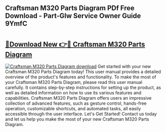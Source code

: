 ## Craftsman M320 Parts Diagram PDf Free Download - Part-Glw Service Owner Guide 9YmfC

# <h2><a href="http://dfuehyr.blite.top/?on=Craftsman+M320+Parts+Diagram">🔗Download New 👉🔴 Craftsman M320 Parts Diagram</a></h2>

[![Craftsman M320 Parts Diagram download](https://i.imgur.com/lujVjoI.png)](http://dfuehyr.blite.top/?on=Craftsman+M320+Parts+Diagram)
Get started with your new Craftsman M320 Parts Diagram today! This user manual provides a detailed overview of the product's features and functionality. To make the most of your Craftsman M320 Parts Diagram, please read this user manual carefully. It contains step-by-step instructions for setting up the product, as well as detailed information on how to use its various features and capabilities. Craftsman M320 Parts Diagram offers users an impressive collection of advanced features, such as gesture control, hands-free operation, customizable shortcuts, and automated tasks, all easily accessible through the user interface. Let's Get Started! Contact us today and let us help you make the most of your new Craftsman M320 Parts Diagram.
